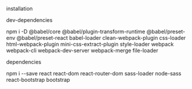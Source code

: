 installation

dev-dependencies

npm i -D @babel/core @babel/plugin-transform-runtime @babel/preset-env @babel/preset-react babel-loader clean-webpack-plugin css-loader html-webpack-plugin mini-css-extract-plugin style-loader webpack webpack-cli webpack-dev-server webpack-merge file-loader

dependencies

npm i --save react react-dom react-router-dom sass-loader node-sass react-bootstrap bootstrap